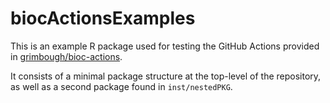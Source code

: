 # biocActionsExamples

This is an example R package used for testing the GitHub Actions provided in [grimbough/bioc-actions](https://github.com/grimbough/bioc-actions/).

It consists of a minimal package structure at the top-level of the repository, as well as a second package found in `inst/nestedPKG`.

